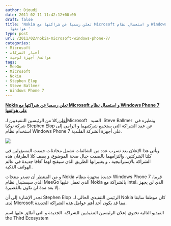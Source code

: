 ```yaml
---
author: Djoudi
date: 2011-02-11 11:42:12+00:00
draft: false
title: 'Nokia تعلن رسميا عن شراكتها مع Microsoft و استعمال نظام Windows Phone 7 على
  هواتفها '
type: post
url: /2011/02/nokia-microsoft-windows-phone-7/
categories:
- Microsoft
- أخبار الشركات
- هواتف/ أجهزة لوحية
tags:
- MeeGo
- Microsoft
- Nokia
- Stephen Elop
- Steve Ballmer
- Windows Phone 7
---
```


**[Nokia تعلن رسميا عن شراكتها مع Microsoft و استعمال نظام Windows Phone 7 على هواتفها](https://www.it-scoop.com/2011/02/nokia-microsoft-windows-phone-7/)**


[أعلن ](http://conversations.nokia.com/2011/02/11/welcome-to-the-third-ecosystem/) كلا من الرئيسين التنفيذيين لـMicrosoft   السيد  Steve Ballmer  ونظيره في شركة نوكيا Stephen Elop عن عقد الشراكة التي ستجمع شركتيهما و الرامي إلى استخدام نظام Windows Phone 7 على أجهزة الشركة الفلندية.

[![](http://admin.conversations.nokia.com/wp-content/uploads/2011/02/nokia-micro-chart-520.jpg)
](https://www.it-scoop.com/2011/02/nokia-microsoft-windows-phone-7/)

ويأتي هذا الإعلان بعد تسرب عدد من الشائعات تشمل محادثات جمعت المسؤولين في كلتا الشركتين، والتزامهما بالصمت حيال صحة الموضوع، و يصف كلا الطرفان هذه الشراكة بالإستراتيجية ، و يعتبرانها الطريق الذي سيفتح لهما آفاقا جديدة في عالم الهواتف الذكية.

و من المنتظر أن تصدر منتجات Nokia جديدة مجهزة بنظام Windows Phone 7 قريبا، الذي سيستبدل نظام MeeGo الذي تعمل عليها Nokia بالشراكة مع Intel، الذي لن يجهز إلا بعد مدة لن تكون بالقصيرة.

تجدر الإشارة إلى أن Stephen Elop  الرئيس التنفيذي الحالي لـ Nokia كان موظفا سابقا لدى Microsoft مما قد يكون أحد أهم عوامل هذه الشراكة الجديدة.

الفيديو التالية تحتوي إعلان الرئيسين التنفيذيين للشراكة  الجديدة و التي أطلق عليها اسم the Third Ecosystem

<!-- more -->



<object classid="clsid:d27cdb6e-ae6d-11cf-96b8-444553540000" width="640" codebase="http://download.macromedia.com/pub/shockwave/cabs/flash/swflash.cab#version=6,0,40,0" height="390"><embed src="http://www.youtube.com/v/xe3ksR8zgXg?fs=1&hl=fr_FR" allowscriptaccess="always" height="390" width="640" allowfullscreen="true" type="application/x-shockwave-flash"></embed></object>
